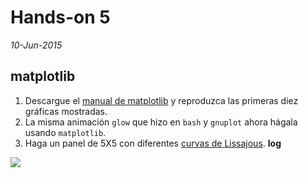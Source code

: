 # Hands-on 5
*10-Jun-2015*


## matplotlib

1. Descargue el  [manual de matplotlib](http://matplotlib.org/Matplotlib.pdf) y reproduzca las primeras diez gráficas mostradas.
1. La misma animación `glow` que hizo en `bash` y `gnuplot` ahora hágala usando `matplotlib`.
2. Haga un panel de 5X5 con diferentes [curvas de Lissajous](http://en.wikipedia.org/wiki/Lissajous_curve). **log**

![](https://raw.githubusercontent.com/ComputoCienciasUniandes/MetodosComputacionales/master/hands_on/figures/lisa.png)
